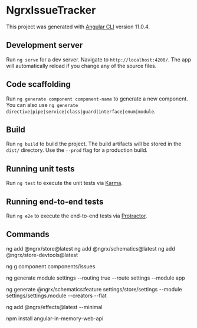 # NgrxIssueTracker

This project was generated with [Angular CLI](https://github.com/angular/angular-cli) version 11.0.4.

## Development server

Run `ng serve` for a dev server. Navigate to `http://localhost:4200/`. The app will automatically reload if you change any of the source files.

## Code scaffolding

Run `ng generate component component-name` to generate a new component. You can also use `ng generate directive|pipe|service|class|guard|interface|enum|module`.

## Build

Run `ng build` to build the project. The build artifacts will be stored in the `dist/` directory. Use the `--prod` flag for a production build.

## Running unit tests

Run `ng test` to execute the unit tests via [Karma](https://karma-runner.github.io).

## Running end-to-end tests

Run `ng e2e` to execute the end-to-end tests via [Protractor](http://www.protractortest.org/).


## Commands

ng add @ngrx/store@latest
ng add @ngrx/schematics@latest
ng add @ngrx/store-devtools@latest

ng g component components/issues

ng generate module settings --routing true --route settings --module app      

ng generate @ngrx/schematics:feature settings/store/settings --module settings/settings.module --creators --flat 

ng add @ngrx/effects@latest --minimal

npm install angular-in-memory-web-api
